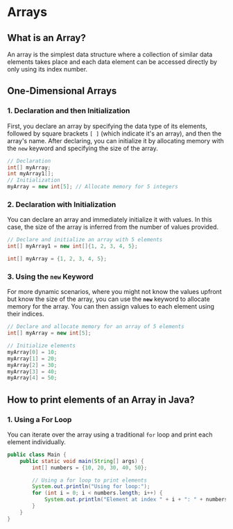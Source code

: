 # Arrays

## **What is an Array?**

An array is the simplest data structure where a collection of similar data elements takes place and each data element can be accessed directly by only using its index number.

## One-Dimensional Arrays

### **1. Declaration and then Initialization**

First, you declare an array by specifying the data type of its elements, followed by square brackets `[ ]` (which indicate it's an array), and then the array's name. After declaring, you can initialize it by allocating memory with the `new` keyword and specifying the size of the array.

```java
// Declaration
int[] myArray;
int myArray1[];
// Initialization
myArray = new int[5]; // Allocate memory for 5 integers
```

### **2. Declaration with Initialization**

You can declare an array and immediately initialize it with values. In this case, the size of the array is inferred from the number of values provided.

```java
// Declare and initialize an array with 5 elements
int[] myArray1 = new int[]{1, 2, 3, 4, 5};

int[] myArray = {1, 2, 3, 4, 5};
```
### **3. Using the `new` Keyword**

For more dynamic scenarios, where you might not know the values upfront but know the size of the array, you can use the **`new`** keyword to allocate memory for the array. You can then assign values to each element using their indices.

```java
// Declare and allocate memory for an array of 5 elements
int[] myArray = new int[5];

// Initialize elements
myArray[0] = 10;
myArray[1] = 20;
myArray[2] = 30;
myArray[3] = 40;
myArray[4] = 50;
```

## **How to print elements of an Array in Java?**

### **1. Using a For Loop**

You can iterate over the array using a traditional `for` loop and print each element individually.

```java
public class Main {
    public static void main(String[] args) {
        int[] numbers = {10, 20, 30, 40, 50};

        // Using a for loop to print elements
        System.out.println("Using for loop:");
        for (int i = 0; i < numbers.length; i++) {
            System.out.println("Element at index " + i + ": " + numbers[i]);
        }
    }
}


